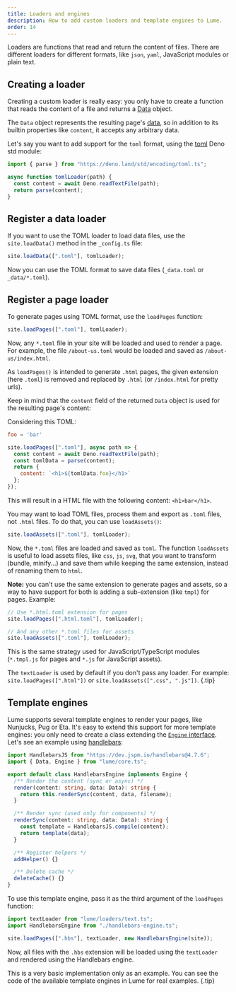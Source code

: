 ```yaml
---
title: Loaders and engines
description: How to add custom loaders and template engines to Lume.
order: 14
---
```


Loaders are functions that read and return the content of files. There are
different loaders for different formats, like `json`, `yaml`, JavaScript modules
or plain text.

## Creating a loader

Creating a custom loader is really easy: you only have to create a function that
reads the content of a file and returns a [Data](https://deno.land/x/lume/core.ts?s=Data)
object.

The `Data` object represents the resulting page's
[data](https://lume.land/docs/creating-pages/page-data/), so in addition to its
builtin properties like `content`, it accepts any arbitrary data.

Let's say you want to add support for the `toml` format, using the
[toml](https://deno.land/std/toml/mod.ts) Deno std module:

```js
import { parse } from "https://deno.land/std/encoding/toml.ts";

async function tomlLoader(path) {
  const content = await Deno.readTextFile(path);
  return parse(content);
}
```

## Register a data loader

If you want to use the TOML loader to load data files, use the `site.loadData()`
method in the `_config.ts` file:

```js
site.loadData([".toml"], tomlLoader);
```

Now you can use the TOML format to save data files (`_data.toml` or
`_data/*.toml`).

## Register a page loader

To generate pages using TOML format, use the `loadPages` function:

```js
site.loadPages([".toml"], tomlLoader);
```

Now, any `*.toml` file in your site will be loaded and used to render a page.
For example, the file `/about-us.toml` would be loaded and saved as
`/about-us/index.html`.

As `loadPages()` is intended to generate `.html` pages, the given extension
(here `.toml`) is removed and replaced by `.html` (or `/index.html` for
pretty urls).

Keep in mind that the `content` field of the returned `Data` object is used for
the resulting page's content:

Considering this TOML:
```toml
foo = 'bar'
```
```js
site.loadPages([".toml"], async path => {
  const content = await Deno.readTextFile(path);
  const tomlData = parse(content);
  return {
    content: `<h1>${tomlData.foo}</h1>`
  };
});
```

This will result in a HTML file with the following content: `<h1>bar</h1>`.

You may want to load TOML files, process them and export as `.toml` files, not
`.html` files. To do that, you can use `loadAssets()`:

```js
site.loadAssets([".toml"], tomlLoader);
```

Now, the `*.toml` files are loaded and saved as `toml`. The function
`loadAssets` is useful to load assets files, like `css`, `js`, `svg`, that you
want to transform (bundle, minify...) and save them while keeping the same
extension, instead of renaming them to `html`.

**Note:** you can't use the same extension to generate pages and assets, so a
way to have support for both is adding a sub-extension (like `tmpl`) for pages.
Example:

```js
// Use *.html.toml extension for pages
site.loadPages([".html.toml"], tomlLoader);

// And any other *.toml files for assets
site.loadAssets([".toml"], tomlLoader);
```

This is the same strategy used for JavaScript/TypeScript modules (`*.tmpl.js`
for pages and `*.js` for JavaScript assets).

The `textLoader` is used by default if you don't pass any loader. For example:
`site.loadPages([".html"])` or `site.loadAssets([".css", ".js"])`. {.tip}

## Template engines

Lume supports several template engines to render your pages, like Nunjucks, Pug
or Eta. It's easy to extend this support for more template engines: you only
need to create a class extending the
[`Engine` interface](https://doc.deno.land/https://deno.land/x/lume/core.ts/~/Engine).
Let's see an example using
[handlebars](https://github.com/handlebars-lang/handlebars.js):

```ts
import HandlebarsJS from "https://dev.jspm.io/handlebars@4.7.6";
import { Data, Engine } from "lume/core.ts";

export default class HandlebarsEngine implements Engine {
  /** Render the content (sync or async) */
  render(content: string, data: Data): string {
    return this.renderSync(content, data, filename);
  }

  /** Render sync (used only for components) */
  renderSync(content: string, data: Data): string {
    const template = HandlebarsJS.compile(content);
    return template(data);
  }

  /** Register helpers */
  addHelper() {}

  /** Delete cache */
  deleteCache() {}
}
```

To use this template engine, pass it as the third argument of the `loadPages`
function:

```ts
import textLoader from "lume/loaders/text.ts";
import HandlebarsEngine from "./handlebars-engine.ts";

site.loadPages([".hbs"], textLoader, new HandlebarsEngine(site));
```

Now, all files with the `.hbs` extension will be loaded using the `textLoader`
and rendered using the Handlebars engine.

This is a very basic implementation only as an example. You can see the code of
the available template engines in Lume for real examples. {.tip}

